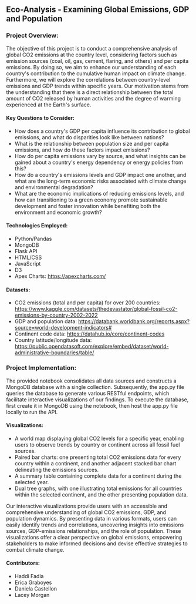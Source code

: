 
## Eco-Analysis - Examining Global Emissions, GDP and Population

### Project Overview:
The objective of this project is to conduct a comprehensive analysis of global CO2 emissions at the country level, considering factors such as emission sources (coal, oil, gas, cement, flaring, and others) and per capita emissions. By doing so, we aim to enhance our understanding of each country's contribution to the cumulative human impact on climate change. Furthermore, we will explore the correlations between country-level emissions and GDP trends within specific years. Our motivation stems from the understanding that there is a direct relationship between the total amount of CO2 released by human activities and the degree of warming experienced at the Earth's surface.

#### Key Questions to Consider:
- How does a country's GDP per capita influence its contribution to global emissions, and what do disparities look like between  nations?
- What is the relationship between population size and per capita emissions, and how do these factors impact emissions?
- How do per capita emissions vary by source, and what insights can be gained about a country's energy dependency or energy policies from this?
- How do a country's emissions levels and GDP impact one another, and what are the long-term economic risks associated with climate change and environmental degradation?
- What are the economic implications of reducing emissions levels, and how can transitioning to a green economy promote sustainable development and foster innovation while benefiting both the environment and economic growth?

#### Technologies Employed:
- Python/Pandas
- MongoDB
- Flask API
- HTML/CSS
- JavaScript
- D3
- Apex Charts: https://apexcharts.com/

#### Datasets:
- CO2 emissions (total and per capita) for over 200 countries: https://www.kaggle.com/datasets/thedevastator/global-fossil-co2-emissions-by-country-2002-2022
- GDP and population data: https://databank.worldbank.org/reports.aspx?source=world-development-indicators#
- Continent code data: https://datahub.io/core/continent-codes
- Country latitude/longitude data: https://public.opendatasoft.com/explore/embed/dataset/world-administrative-boundaries/table/

### Project Implementation:
The provided notebook consolidates all data sources and constructs a MongoDB database with a single collection. Subsequently, the app.py file queries the database to generate various RESTful endpoints, which facilitate interactive visualizations of our findings. To execute the database, first create it in MongoDB using the notebook, then host the app.py file locally to run the API.

#### Visualizations:

- A world map displaying global CO2 levels for a specific year, enabling users to observe trends by country or continent across all fossil fuel sources.
- Paired bar charts: one presenting total CO2 emissions data for every country within a continent, and another adjacent stacked bar chart delineating the emissions sources.
- A summary table containing complete data for a continent during the selected year.
- Dual tree graphs, with one illustrating total emissions for all countries within the selected continent, and the other presenting population data.

Our interactive visualizations provide users with an accessible and comprehensive understanding of global CO2 emissions, GDP, and population dynamics. By presenting data in various formats, users can easily identify trends and correlations, uncovering insights into emissions sources, GDP-emissions relationships, and the role of population. These visualizations offer a clear perspective on global emissions, empowering stakeholders to make informed decisions and devise effective strategies to combat climate change.

#### Contributors:
- Haddi Fadia
- Erica Graboyes
- Daniela Castellon
- Lacey Morgan
